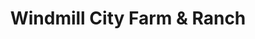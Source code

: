 ---
title: "Windmill City Farm & Ranch"
url: /merkel/windmill-city-farm-and-ranch/
shop: general
---